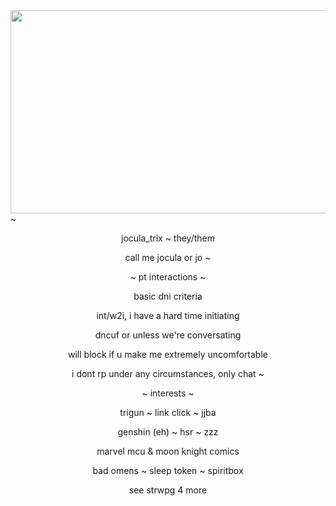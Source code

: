<img width="950" height="325" src="https://github.com/user-attachments/assets/c0954663-49d8-4b7a-9863-a0c624af8d02">
~
<p align="center"> jocula_trix ~ they/them
<p align="center"> call me jocula or jo
~
<p align="center"> ~ pt interactions ~
<p align="center"> basic dni criteria
<p align="center"> int/w2i, i have a hard time initiating
<p align="center"> dncuf or unless we're conversating
<p align="center"> will block if u make me extremely uncomfortable
<p align="center"> i dont rp under any circumstances, only chat
~
<p align="center"> ~ interests ~
<p align="center"> trigun ~ link click ~ jjba
<p align="center"> genshin (eh) ~ hsr ~ zzz
<p align="center"> marvel mcu & moon knight comics
<p align="center"> bad omens ~ sleep token ~ spiritbox
<p align="center"> see strwpg 4 more

